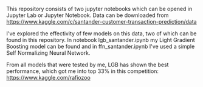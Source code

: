 This repository consists of two jupyter notebooks which can be opened in Jupyter Lab or Jupyter Notebook.
Data can be downloaded from https://www.kaggle.com/c/santander-customer-transaction-prediction/data

I've explored the effectivity of few models on this data, two of which can be found in this repository.
In notebook lgb_santander.ipynb my Light Gradient Boosting model can be found and in ffn_santander.ipynb I've used a simple Self Normalizing Neural Network.

From all models that were tested by me, LGB has shown the best performance, which got me into top 33% in this competition:
https://www.kaggle.com/rafiozoo
